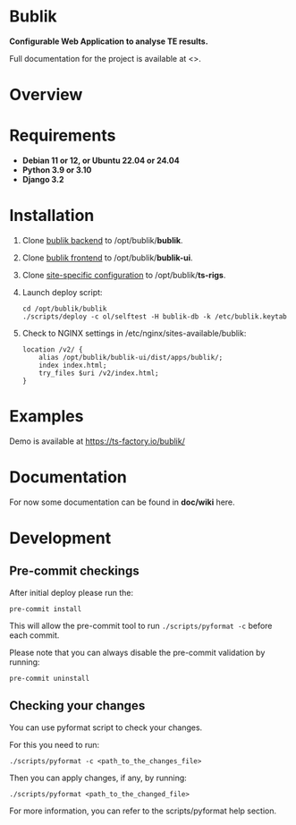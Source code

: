[SPDX-License-Identifier: Apache-2.0]::
[Copyright (C) 2016-2023 OKTET Labs Ltd. All rights reserved.]::

# Bublik

**Configurable Web Application to analyse TE results.**

Full documentation for the project is available at <>.

# Overview
# Requirements

- **Debian 11 or 12, or Ubuntu 22.04 or 24.04**
- **Python 3.9 or 3.10**
- **Django 3.2**

# Installation
1. Clone [bublik backend](https://github.com/ts-factory/bublik.git) to /opt/bublik/**bublik**.
2. Clone [bublik frontend](https://github.com/ts-factory/bublik-ui.git) to /opt/bublik/**bublik-ui**.
3. Clone [site-specific configuration](https://github.com/ts-factory/ts-rigs-sample.git) to /opt/bublik/**ts-rigs**.
4. Launch deploy script:

    ```
    cd /opt/bublik/bublik
    ./scripts/deploy -c ol/selftest -H bublik-db -k /etc/bublik.keytab
    ```
5. Check to NGINX settings in /etc/nginx/sites-available/bublik:
    ```
    location /v2/ {
        alias /opt/bublik/bublik-ui/dist/apps/bublik/;
        index index.html;
        try_files $uri /v2/index.html;
    }
    ```

# Examples

Demo is available at https://ts-factory.io/bublik/

# Documentation

For now some documentation can be found in **doc/wiki** here.

# Development

## Pre-commit checkings

After initial deploy please run the:
```
pre-commit install
```
This will allow the pre-commit tool to run `./scripts/pyformat -c` before each
commit.

Please note that you can always disable the pre-commit validation by running:
```
pre-commit uninstall
```

## Checking your changes

You can use pyformat script to check your changes.

For this you need to run:
```
./scripts/pyformat -c <path_to_the_changes_file>
```

Then you can apply changes, if any, by running:
```
./scripts/pyformat <path_to_the_changed_file>
```

For more information, you can refer to the scripts/pyformat help section.
